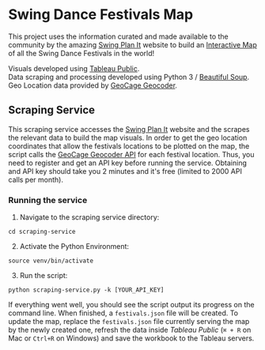 # Swing Dance Festivals Map
This project uses the information curated and made available to the community by the amazing 
[Swing Plan It](https://www.swingplanit.com/) website to build an [Interactive Map](https://dnunessandro.github.io/swing-dance-festivals-map/) of all the Swing Dance Festivals
in the world!

Visuals developed using [Tableau Public](https://public.tableau.com/s/).<br>
Data scraping and processing developed using Python 3 / [Beautiful Soup](https://www.crummy.com/software/BeautifulSoup/bs4/doc/).<br>
Geo Location data provided by [GeoCage Geocoder](https://opencagedata.com/api).

## Scraping Service
This scraping service accesses the [Swing Plan It](https://www.swingplanit.com/) website and the scrapes the relevant 
data to build the map visuals. In order to get the geo location coordinates that allow the festivals locations to be 
plotted on the map, the script calls the [GeoCage Geocoder API](https://opencagedata.com/api) for each festival 
location. Thus, you need to register and get an API key before running the service. Obtaining and API key should take
you 2 minutes and it's free (limited to 2000 API calls per month).
### Running the service

1. Navigate to the scraping service directory:
 ```
cd scraping-service
```

2. Activate the Python Environment:
```
source venv/bin/activate
```

3. Run the script:
```
python scraping-service.py -k [YOUR_API_KEY]
```

If everything went well, you should see the script output its progress on the command line. When finished, a 
`festivals.json` file will be created. To update the map, replace the `festivals.json` file currently serving the
map by the newly created one, refresh the data inside *Tableau Public* (`⌘ + R` on Mac or `Ctrl+R` on Windows) and save
the workbook to the Tableau servers.
